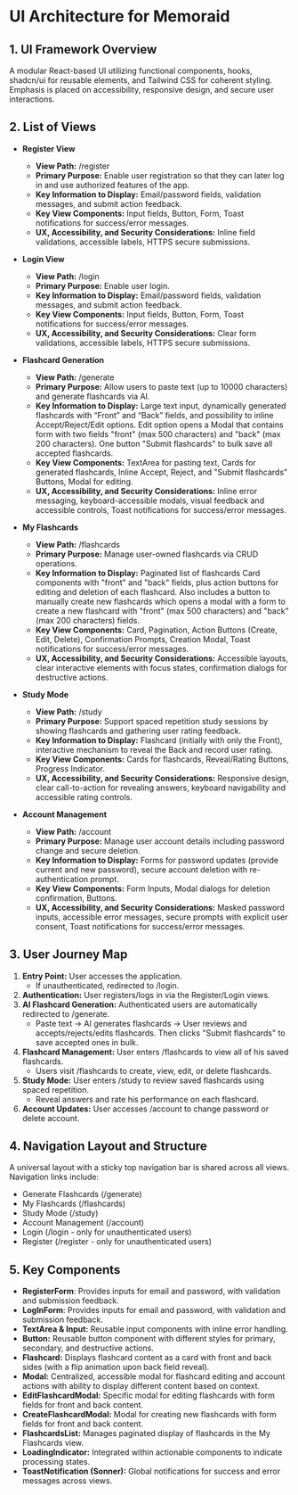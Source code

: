 # UI Architecture for Memoraid

## 1. UI Framework Overview
A modular React-based UI utilizing functional components, hooks, shadcn/ui for reusable elements, and Tailwind CSS for coherent styling. Emphasis is placed on accessibility, responsive design, and secure user interactions.

## 2. List of Views

- **Register View**
  - **View Path:** /register
  - **Primary Purpose:** Enable user registration so that they can later log in and use authorized features of the app.
  - **Key Information to Display:** Email/password fields, validation messages, and submit action feedback.
  - **Key View Components:** Input fields, Button, Form, Toast notifications for success/error messages.
  - **UX, Accessibility, and Security Considerations:** Inline field validations, accessible labels, HTTPS secure submissions.

- **Login View**
  - **View Path:** /login
  - **Primary Purpose:** Enable user login.
  - **Key Information to Display:** Email/password fields, validation messages, and submit action feedback.
  - **Key View Components:** Input fields, Button, Form, Toast notifications for success/error messages.
  - **UX, Accessibility, and Security Considerations:** Clear form validations, accessible labels, HTTPS secure submissions.

- **Flashcard Generation**
  - **View Path:** /generate
  - **Primary Purpose:** Allow users to paste text (up to 10000 characters) and generate flashcards via AI.
  - **Key Information to Display:** Large text input, dynamically generated flashcards with “Front” and “Back” fields, and possibility to inline Accept/Reject/Edit options. Edit option opens a Modal that contains form with two fields "front" (max 500 characters) and "back" (max 200 characters). One button "Submit flashcards" to bulk save all accepted flashcards.
  - **Key View Components:** TextArea for pasting text, Cards for generated flashcards, Inline Accept, Reject, and "Submit flashcards" Buttons, Modal for editing.
  - **UX, Accessibility, and Security Considerations:** Inline error messaging, keyboard-accessible modals, visual feedback and accessible controls, Toast notifications for success/error messages.

- **My Flashcards**
  - **View Path:** /flashcards
  - **Primary Purpose:** Manage user-owned flashcards via CRUD operations.
  - **Key Information to Display:** Paginated list of flashcards Card components with "front" and "back" fields, plus action buttons for editing and deletion of each flashcard. Also includes a button to manually create new flashcards which opens a modal with a form to create a new flashcard with "front" (max 500 characters) and "back" (max 200 characters) fields.
  - **Key View Components:** Card, Pagination, Action Buttons (Create, Edit, Delete), Confirmation Prompts, Creation Modal, Toast notifications for success/error messages.
  - **UX, Accessibility, and Security Considerations:** Accessible layouts, clear interactive elements with focus states, confirmation dialogs for destructive actions.

- **Study Mode**
  - **View Path:** /study
  - **Primary Purpose:** Support spaced repetition study sessions by showing flashcards and gathering user rating feedback.
  - **Key Information to Display:** Flashcard (initially with only the Front), interactive mechanism to reveal the Back and record user rating.
  - **Key View Components:** Cards for flashcards, Reveal/Rating Buttons, Progress Indicator.
  - **UX, Accessibility, and Security Considerations:** Responsive design, clear call-to-action for revealing answers, keyboard navigability and accessible rating controls.

- **Account Management**
  - **View Path:** /account
  - **Primary Purpose:** Manage user account details including password change and secure deletion.
  - **Key Information to Display:** Forms for password updates (provide current and new password), secure account deletion with re-authentication prompt.
  - **Key View Components:** Form Inputs, Modal dialogs for deletion confirmation, Buttons.
  - **UX, Accessibility, and Security Considerations:** Masked password inputs, accessible error messages, secure prompts with explicit user consent, Toast notifications for success/error messages.

## 3. User Journey Map
1. **Entry Point:** User accesses the application.
   - If unauthenticated, redirected to /login.
2. **Authentication:** User registers/logs in via the Register/Login views.
3. **AI Flashcard Generation:** Authenticated users are automatically redirected to /generate.
   - Paste text → AI generates flashcards → User reviews and accepts/rejects/edits flashcards. Then clicks "Submit flashcards" to save accepted ones in bulk.
4. **Flashcard Management:** User enters /flashcards to view all of his saved flashcards.
   - Users visit /flashcards to create, view, edit, or delete flashcards.
5. **Study Mode:** User enters /study to review saved flashcards using spaced repetition.
   - Reveal answers and rate his performance on each flashcard.
6. **Account Updates:** User accesses /account to change password or delete account.

## 4. Navigation Layout and Structure
A universal layout with a sticky top navigation bar is shared across all views. Navigation links include:
- Generate Flashcards (/generate)
- My Flashcards (/flashcards)
- Study Mode (/study)
- Account Management (/account)
- Login (/login - only for unauthenticated users)
- Register (/register - only for unauthenticated users)

## 5. Key Components
- **RegisterForm**: Provides inputs for email and password, with validation and submission feedback.
- **LogInForm**: Provides inputs for email and password, with validation and submission feedback.
- **TextArea & Input:** Reusable input components with inline error handling.
- **Button:** Reusable button component with different styles for primary, secondary, and destructive actions.
- **Flashcard:** Displays flashcard content as a card with front and back sides (with a flip animation upon back field reveal).
- **Modal:** Centralized, accessible modal for flashcard editing and account actions with ability to display different content based on context.
- **EditFlashcardModal:** Specific modal for editing flashcards with form fields for front and back content.
- **CreateFlashcardModal:** Modal for creating new flashcards with form fields for front and back content.
- **FlashcardsList:** Manages paginated display of flashcards in the My Flashcards view.
- **LoadingIndicator:** Integrated within actionable components to indicate processing states.
- **ToastNotification (Sonner):** Global notifications for success and error messages across views.